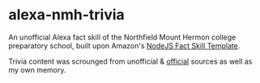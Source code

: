 # alexa-nmh-trivia

An unofficial Alexa fact skill of the Northfield Mount Hermon college preparatory school, built upon Amazon's [NodeJS Fact Skill Template](https://github.com/alexa/skill-sample-nodejs-fact).

Trivia content was scrounged from unofficial & [official](http://www.nmhschool.org/) sources as well as my own memory.
